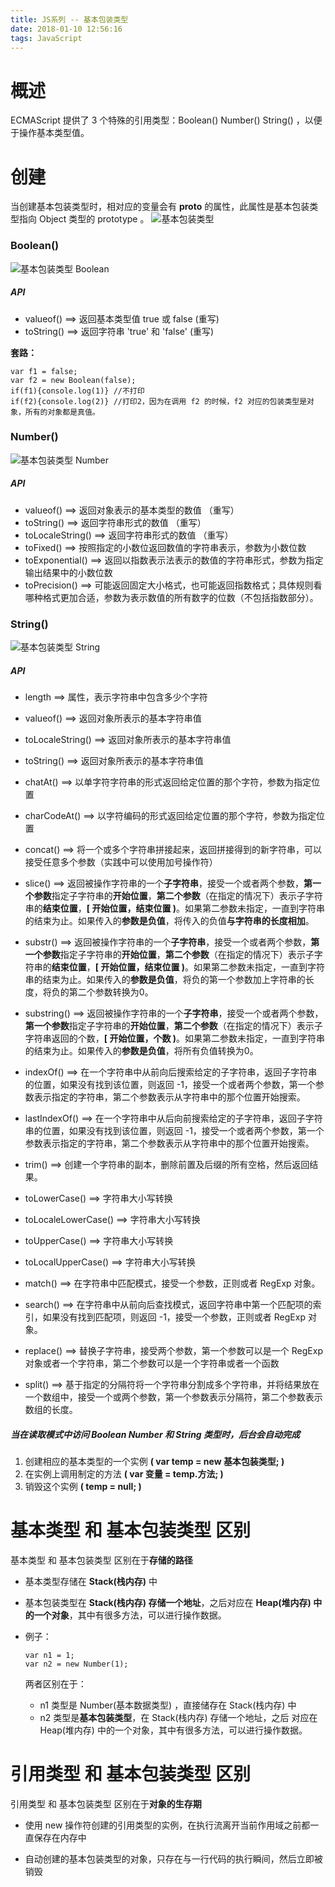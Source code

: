 ```yaml
---
title: JS系列 -- 基本包装类型
date: 2018-01-10 12:56:16
tags: JavaScript
---
```

# 概述

ECMAScript 提供了 3 个特殊的引用类型：Boolean()  Number()  String() ，以便于操作基本类型值。

# 创建

当创建基本包装类型时，相对应的变量会有 __proto__ 的属性，此属性是基本包装类型指向 Object 类型的 prototype 。
![基本包装类型](http://upload-images.jianshu.io/upload_images/9617841-c47b07b10819e131.png?imageMogr2/auto-orient/strip%7CimageView2/2/w/1240)



### Boolean()

![基本包装类型 Boolean](http://upload-images.jianshu.io/upload_images/9617841-4911258278ef065e.png?imageMogr2/auto-orient/strip%7CimageView2/2/w/1240)

##### API
- valueof() ==> 返回基本类型值 true 或 false (重写)
- toString() ==> 返回字符串 'true' 和 'false' (重写)

**套路：**
```
var f1 = false;
var f2 = new Boolean(false);
if(f1){console.log(1)} //不打印
if(f2){console.log(2)} //打印2，因为在调用 f2 的时候，f2 对应的包装类型是对象，所有的对象都是真值。
```

### Number()

![基本包装类型 Number](http://upload-images.jianshu.io/upload_images/9617841-6e664f59886709f6.png?imageMogr2/auto-orient/strip%7CimageView2/2/w/1240)

##### API
- valueof() ==> 返回对象表示的基本类型的数值 （重写）
- toString() ==> 返回字符串形式的数值 （重写）
- toLocaleString() ==> 返回字符串形式的数值 （重写）
- toFixed() ==> 按照指定的小数位返回数值的字符串表示，参数为小数位数
- toExponential() ==> 返回以指数表示法表示的数值的字符串形式，参数为指定输出结果中的小数位数
- toPrecision() ==> 可能返回固定大小格式，也可能返回指数格式；具体规则看哪种格式更加合适，参数为表示数值的所有数字的位数（不包括指数部分）。

### String()

![基本包装类型 String](http://upload-images.jianshu.io/upload_images/9617841-5c889bdc59874e0c.png?imageMogr2/auto-orient/strip%7CimageView2/2/w/1240)

##### API
- length ==> 属性，表示字符串中包含多少个字符

- valueof()  ==> 返回对象所表示的基本字符串值

- toLocaleString() ==> 返回对象所表示的基本字符串值

- toString() ==> 返回对象所表示的基本字符串值

- chatAt() ==> 以单字符字符串的形式返回给定位置的那个字符，参数为指定位置

- charCodeAt() ==> 以字符编码的形式返回给定位置的那个字符，参数为指定位置

- concat() ==> 将一个或多个字符串拼接起来，返回拼接得到的新字符串，可以接受任意多个参数（实践中可以使用加号操作符）

- slice() ==> 返回被操作字符串的一个**子字符串**，接受一个或者两个参数，**第一个参数**指定子字符串的**开始位置**，**第二个参数**（在指定的情况下）表示子字符串的**结束位置**，**[ 开始位置，结束位置 )**。如果第二参数未指定，一直到字符串的结束为止。如果传入的**参数是负值**，将传入的负值**与字符串的长度相加**。

- substr() ==> 返回被操作字符串的一个**子字符串**，接受一个或者两个参数，**第一个参数**指定子字符串的**开始位置**，**第二个参数**（在指定的情况下）表示子字符串的**结束位置**，**[ 开始位置，结束位置 )**。如果第二参数未指定，一直到字符串的结束为止。如果传入的**参数是负值**，将负的第一个参数加上字符串的长度，将负的第二个参数转换为0。

- substring() ==> 返回被操作字符串的一个**子字符串**，接受一个或者两个参数，**第一个参数**指定子字符串的**开始位置**，**第二个参数**（在指定的情况下）表示子字符串返回的个数，**[ 开始位置，个数 )**。如果第二参数未指定，一直到字符串的结束为止。如果传入的**参数是负值**，将所有负值转换为0。

- indexOf() ==> 在一个字符串中从前向后搜索给定的子字符串，返回子字符串的位置，如果没有找到该位置，则返回 -1，接受一个或者两个参数，第一个参数表示指定的字符串，第二个参数表示从字符串中的那个位置开始搜索。

- lastIndexOf() ==> 在一个字符串中从后向前搜索给定的子字符串，返回子字符串的位置，如果没有找到该位置，则返回 -1，接受一个或者两个参数，第一个参数表示指定的字符串，第二个参数表示从字符串中的那个位置开始搜索。

- trim() ==> 创建一个字符串的副本，删除前置及后缀的所有空格，然后返回结果。

- toLowerCase() ==> 字符串大小写转换

- toLocaleLowerCase() ==> 字符串大小写转换

- toUpperCase() ==> 字符串大小写转换

- toLocalUpperCase() ==> 字符串大小写转换

- match() ==> 在字符串中匹配模式，接受一个参数，正则或者 RegExp 对象。

- search() ==> 在字符串中从前向后查找模式，返回字符串中第一个匹配项的索引，如果没有找到匹配项，则返回 -1，接受一个参数，正则或者 RegExp 对象。

- replace() ==> 替换子字符串，接受两个参数，第一个参数可以是一个 RegExp 对象或者一个字符串，第二个参数可以是一个字符串或者一个函数

- split() ==> 基于指定的分隔符将一个字符串分割成多个字符串，并将结果放在一个数组中，接受一个或两个参数，第一个参数表示分隔符，第二个参数表示数组的长度。

##### 当在**读取**模式中访问 Boolean Number 和 String 类型时，后台会自动完成
1. 创建相应的基本类型的一个实例 **( var temp = new 基本包装类型; )**
2. 在实例上调用制定的方法 **( var 变量 = temp.方法; )**
3. 销毁这个实例 **( temp = null; )**

# 基本类型 和 基本包装类型 区别

基本类型 和 基本包装类型 区别在于**存储的路径**
- 基本类型存储在 **Stack(栈内存)** 中

- 基本包装类型在 **Stack(栈内存) 存储一个地址**，之后对应在 **Heap(堆内存) 中的一个对象**，其中有很多方法，可以进行操作数据。

- 例子：
    ```
    var n1 = 1;
    var n2 = new Number(1);
    ```
    两者区别在于：
  - n1 类型是 Number(基本数据类型) ，直接储存在 Stack(栈内存) 中
  - n2 类型是**基本包装类型**，在 Stack(栈内存) 存储一个地址，之后    对应在 Heap(堆内存) 中的一个对象，其中有很多方法，可以进行操作数据。

# 引用类型 和 基本包装类型 区别

引用类型 和 基本包装类型 区别在于**对象的生存期**

- 使用 new 操作符创建的引用类型的实例，在执行流离开当前作用域之前都一直保存在内存中

- 自动创建的基本包装类型的对象，只存在与一行代码的执行瞬间，然后立即被销毁